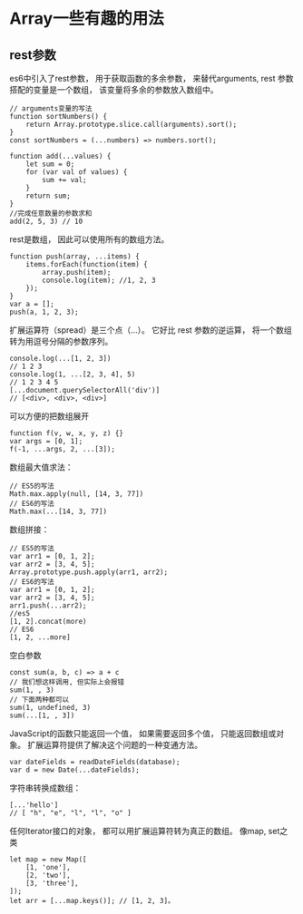 # Array一些有趣的用法

## rest参数

es6中引入了rest参数， 用于获取函数的多余参数， 来替代arguments, rest 参数搭配的变量是一个数组， 该变量将多余的参数放入数组中。 

    // arguments变量的写法
    function sortNumbers() {
        return Array.prototype.slice.call(arguments).sort(); 
    }
    const sortNumbers = (...numbers) => numbers.sort(); 

    function add(...values) {
        let sum = 0; 
        for (var val of values) {
            sum += val; 
        }
        return sum; 
    }
    //完成任意数量的参数求和
    add(2, 5, 3) // 10

rest是数组， 因此可以使用所有的数组方法。 

    function push(array, ...items) {
        items.forEach(function(item) {
            array.push(item); 
            console.log(item); //1, 2, 3
        }); 
    }
    var a = []; 
    push(a, 1, 2, 3); 

扩展运算符（spread）是三个点（...）。 它好比 rest 参数的逆运算， 将一个数组转为用逗号分隔的参数序列。 

    console.log(...[1, 2, 3])
    // 1 2 3
    console.log(1, ...[2, 3, 4], 5)
    // 1 2 3 4 5
    [...document.querySelectorAll('div')]
    // [<div>, <div>, <div>]

可以方便的把数组展开

    function f(v, w, x, y, z) {}
    var args = [0, 1]; 
    f(-1, ...args, 2, ...[3]); 

数组最大值求法： 

    // ES5的写法
    Math.max.apply(null, [14, 3, 77])
    // ES6的写法
    Math.max(...[14, 3, 77])

数组拼接： 

    // ES5的写法
    var arr1 = [0, 1, 2]; 
    var arr2 = [3, 4, 5]; 
    Array.prototype.push.apply(arr1, arr2); 
    // ES6的写法
    var arr1 = [0, 1, 2]; 
    var arr2 = [3, 4, 5]; 
    arr1.push(...arr2); 
    //es5
    [1, 2].concat(more)
    // ES6
    [1, 2, ...more]

空白参数

    const sum(a, b, c) => a + c
    // 我们想这样调用, 但实际上会报错
    sum(1, , 3)
    // 下面两种都可以
    sum(1, undefined, 3)
    sum(...[1, , 3])

JavaScript的函数只能返回一个值， 如果需要返回多个值， 只能返回数组或对象。 扩展运算符提供了解决这个问题的一种变通方法。 

    var dateFields = readDateFields(database); 
    var d = new Date(...dateFields); 

字符串转换成数组： 

    [...'hello']
    // [ "h", "e", "l", "l", "o" ]

任何Iterator接口的对象， 都可以用扩展运算符转为真正的数组。 像map, set之类

    let map = new Map([
        [1, 'one'], 
        [2, 'two'], 
        [3, 'three'], 
    ]); 
    let arr = [...map.keys()]; // [1, 2, 3]。 

